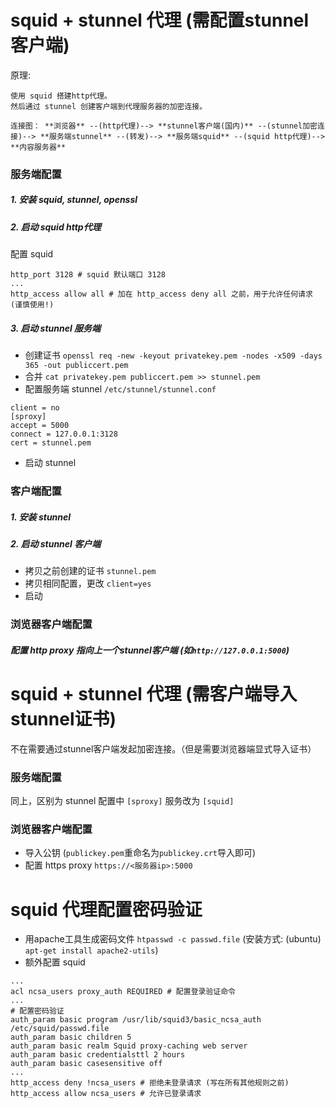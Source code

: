 # squid + stunnel 代理 (需配置stunnel客户端)

原理:

```
使用 squid 搭建http代理。
然后通过 stunnel 创建客户端到代理服务器的加密连接。

连接图： **浏览器** --(http代理)--> **stunnel客户端(国内)** --(stunnel加密连接)--> **服务端stunnel** --(转发)--> **服务端squid** --(squid http代理)--> **内容服务器**

```
### 服务端配置

##### 1. 安装 squid, stunnel, openssl

##### 2. 启动 squid http代理

配置 squid

```
http_port 3128 # squid 默认端口 3128
...
http_access allow all # 加在 http_access deny all 之前，用于允许任何请求 (谨慎使用!)
```



##### 3. 启动 stunnel 服务端

- 创建证书 `openssl req -new -keyout privatekey.pem -nodes -x509 -days 365 -out publiccert.pem`
- 合并 `cat privatekey.pem publiccert.pem >> stunnel.pem`
- 配置服务端 stunnel `/etc/stunnel/stunnel.conf`

```
client = no
[sproxy]
accept = 5000
connect = 127.0.0.1:3128
cert = stunnel.pem
```

- 启动 stunnel

### 客户端配置

##### 1. 安装 stunnel

##### 2. 启动 stunnel 客户端

- 拷贝之前创建的证书 `stunnel.pem`
- 拷贝相同配置，更改 `client=yes`
- 启动

### 浏览器客户端配置

##### 配置 http proxy 指向上一个stunnel客户端 (如`http://127.0.0.1:5000`)


# squid + stunnel 代理 (需客户端导入stunnel证书)

不在需要通过stunnel客户端发起加密连接。（但是需要浏览器端显式导入证书）

### 服务端配置

同上，区别为 stunnel 配置中 `[sproxy]` 服务改为 `[squid]`

### 浏览器客户端配置

- 导入公钥 (`publickey.pem`重命名为`publickey.crt`导入即可)
- 配置 https proxy `https://<服务器ip>:5000`


# squid 代理配置密码验证

- 用apache工具生成密码文件 `htpasswd -c passwd.file` (安装方式: (ubuntu) `apt-get install apache2-utils`)
- 额外配置 squid

```
...
acl ncsa_users proxy_auth REQUIRED # 配置登录验证命令
...
# 配置密码验证
auth_param basic program /usr/lib/squid3/basic_ncsa_auth /etc/squid/passwd.file
auth_param basic children 5
auth_param basic realm Squid proxy-caching web server
auth_param basic credentialsttl 2 hours
auth_param basic casesensitive off
...
http_access deny !ncsa_users # 拒绝未登录请求 (写在所有其他规则之前)
http_access allow ncsa_users # 允许已登录请求
```
